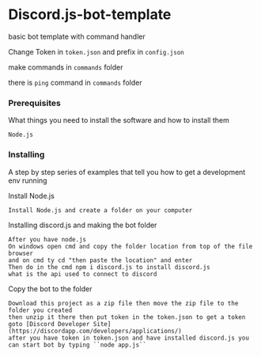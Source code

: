 # Discord.js-bot-template
basic bot template with command handler

Change Token in ``token.json`` and prefix in ``config.json``

make commands in ``commands`` folder

there is ``ping`` command in ``commands`` folder
### Prerequisites

What things you need to install the software and how to install them

```
Node.js
```
### Installing

A step by step series of examples that tell you how to get a development env running

Install Node.js

```
Install Node.js and create a folder on your computer
```

Installing discord.js and making the bot folder

```
After you have node.js
On windows open cmd and copy the folder location from top of the file browser
and on cmd ty cd "then paste the location" and enter
Then do in the cmd npm i discord.js to install discord.js 
what is the api used to connect to discord
```

Copy the bot to the folder
```
Download this project as a zip file then move the zip file to the folder you created
then unzip it there then put token in the token.json to get a token goto [Discord Developer Site](https://discordapp.com/developers/applications/)
after you have token in token.json and have installed discord.js you can start bot by typing ``node app.js``
```
